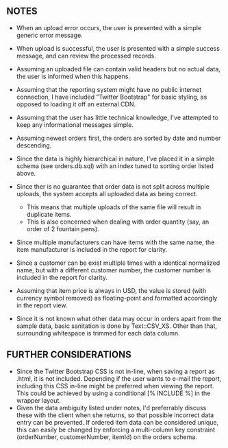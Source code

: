 ## NOTES

* When an upload error occurs, the user is presented with a simple generic error message.
* When upload is successful, the user is presented with a simple success message, and can review the processed records.
* Assuming an uploaded file can contain valid headers but no actual data, the user is informed when this happens.

* Assuming that the reporting system might have no public internet connection, I have included "Twitter Bootstrap" for basic styling, as opposed to loading it off an external CDN.
* Assuming that the user has little technical knowledge, I've attempted to keep any informational messages simple.
* Assuming newest orders first, the orders are sorted by date and number descending.
* Since the data is highly hierarchical in nature, I've placed it in a simple schema (see orders.db.sql) with an index tuned to sorting order listed above.
* Since ther is no guarantee that order data is not split across multiple uploads, the system accepts all uploaded data as being correct. 
    * This means that multiple uploads of the same file will result in duplicate items.
    * This is also concerned when dealing with order quantity (say, an order of 2 fountain pens).
* Since multiple manufacturers can have items with the same name, the item manufacturer is included in the report for clarity.
* Since a customer can be exist multiple times with a identical normalized name, but with a different customer number, the customer number is included in the report for clarity.
* Assuming that item price is always in USD, the value is stored (with currency symbol removed) as floating-point and formatted accordingly in the report view. 
* Since it is not known what other data may occur in orders apart from the sample data, basic sanitation is done by Text::CSV_XS. Other than that, surrounding whitespace is trimmed for each data column.

## FURTHER CONSIDERATIONS

* Since the Twitter Bootstrap CSS is not in-line, when saving a report as .html, it is not included. Depending if the user wants to e-mail the report, including this CSS in-line might be preferred when viewing the report. This could be achieved by using a conditional [% INCLUDE %] in the wrapper layout.
* Given the data ambiguity listed under notes, I'd preferrably discuss these with the client when she returns, so that possible incorrect data entry can be prevented. If ordered item data can be considered unique, this can easily be changed by enforcing a multi-column key constraint (orderNumber, customerNumber, itemId) on the orders schema.

